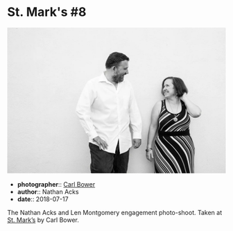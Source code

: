 # St. Mark's \#8

![Nathan and Len standing in front of a white wall](assets/2018-07-17-set-2-st-marks-08.webp)

* **photographer**:: [Carl Bower](https://carlbowerphotos.com)
* **author**:: Nathan Acks
* **date**:: 2018-07-17

The Nathan Acks and Len Montgomery engagement photo-shoot. Taken at [St. Mark’s](http://www.stmarkscoffeehouse.com) by Carl Bower.
